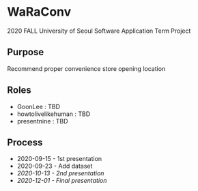 # WaRaConv
2020 FALL University of Seoul Software Application Term Project

## Purpose
Recommend proper convenience store opening location

## Roles
* GoonLee : TBD
* howtolivelikehuman : TBD
* presentnine : TBD

## Process
* 2020-09-15 - 1st presentation
* 2020-09-23 - Add dataset
* _2020-10-13 - 2nd presentation_
* _2020-12-01 - Final presentation_
